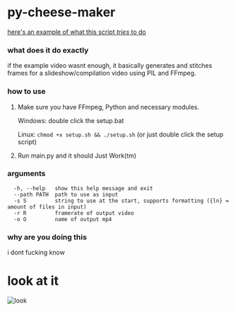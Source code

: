 # py-cheese-maker
[here's an example of what this script *tries* to do](https://cdn.discordapp.com/attachments/285880764493725696/888102683456716820/top_5000_cheeses_1_1_1.mp4)

### what does it do exactly
if the example video wasnt enough, it basically generates and stitches frames for a slideshow/compilation video using PIL and FFmpeg.

### how to use
1. Make sure you have FFmpeg, Python and necessary modules.

   Windows: double click the setup.bat

   Linux: ``chmod +x setup.sh && ./setup.sh`` (or just double click the setup script)
2. Run main.py and it should Just Work(tm)

### arguments
```optional arguments:
  -h, --help   show this help message and exit
  --path PATH  path to use as input
  -s S         string to use at the start, supports formatting ({ln} = amount of files in input)
  -r R         framerate of output video
  -o O         name of output mp4
  ```
### why are you doing this
i dont fucking know

# look at it

![look](https://octodex.github.com/images/inflatocat.png)